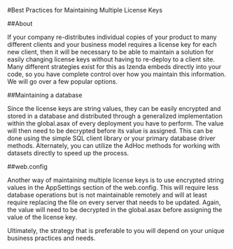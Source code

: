 #Best Practices for Maintaining Multiple License Keys

##About

If your company re-distributes individual copies of your product to many different clients and your business model requires a license key for each new client, then it will be necessary to be able to maintain a solution for easily changing license keys without having to re-deploy to a client site. Many different strategies exist for this as Izenda embeds directly into your code, so you have complete control over how you maintain this information. We will go over a few popular options.

##Maintaining a database

Since the license keys are string values, they can be easily encrypted and stored in a database and distributed through a generalized implementation within the global.asax of every deployment you have to perform. The value will then need to be decrypted before its value is assigned. This can be done using the simple SQL client library or your primary database driver methods. Alternately, you can utilize the AdHoc methods for working with datasets directly to speed up the process.

##web.config

Another way of maintaining multiple license keys is to use encrypted string values in the AppSettings section of the web.config. This will require less database operations but is not maintainable remotely and will at least require replacing the file on every server that needs to be updated. Again, the value will need to be decrypted in the global.asax before assigning the value of the license key.

Ultimately, the strategy that is preferable to you will depend on your unique business practices and needs. 
